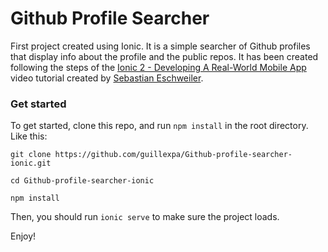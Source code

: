 # Github Profile Searcher

First project created using Ionic. It is a simple searcher of Github profiles that display info about the profile and the public repos. It has been created following the steps of the [Ionic 2 - Developing A Real-World Mobile App](https://www.youtube.com/watch?v=ETWE95UgPtE) video tutorial created by [Sebastian Eschweiler](https://github.com/seeschweiler).

### Get started

To get started, clone this repo, and run `npm install` in the root directory. Like this:

  `git clone https://github.com/guillexpa/Github-profile-searcher-ionic.git`

  `cd Github-profile-searcher-ionic`

  `npm install`


Then, you should run `ionic serve` to make sure the project loads.

Enjoy!
